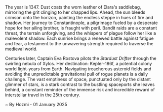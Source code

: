 
The year is 1347.  Dust coats the worn leather of Elara's saddlebag, mirroring the grit clinging to her chapped lips.  Ahead, the sun bleeds crimson onto the horizon, painting the endless steppe in hues of fire and shadow. Her journey to Constantinople, a pilgrimage fueled by a desperate hope for her ailing brother, is fraught with peril. Bandit raids are a constant threat, the terrain unforgiving, and the whispers of plague follow her like a malevolent shadow.  Each sunrise brings a renewed battle against fatigue and fear, a testament to the unwavering strength required to traverse the medieval world.


Centuries later, Captain Eva Rostova pilots the *Stardust Drifter* through the swirling nebula of Xylos.  Her destination: Kepler-186f, a potential colony world light-years from Earth.  Navigating treacherous asteroid fields and avoiding the unpredictable gravitational pull of rogue planets is a daily challenge.  The vast emptiness of space, punctuated only by the distant glimmer of stars, is a stark contrast to the bustling spaceports she leaves behind, a constant reminder of the immense risk and incredible reward of interstellar travel in the 25th century.

~ By Hozmi - 01 January 2025

